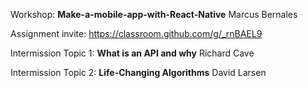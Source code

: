 Workshop: **Make-a-mobile-app-with-React-Native** Marcus Bernales

Assignment invite: https://classroom.github.com/g/_rnBAEL9

Intermission Topic 1: **What is an API and why** Richard Cave

Intermission Topic 2: **Life-Changing Algorithms** David Larsen
